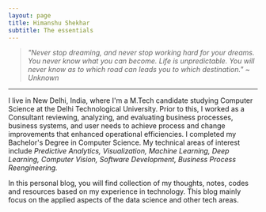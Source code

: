 ```yaml
---
layout: page
title: Himanshu Shekhar
subtitle: The essentials
---
```


> _"Never stop dreaming, and never stop working hard for your dreams. You never know what you can become. Life is unpredictable. You will never know as to which road can leads you to which destination." ~ Unknown_ 

----
I live in New Delhi, India, where I'm a M.Tech candidate studying Computer Science at the Delhi Technological University. Prior to this, I worked as a Consultant reviewing, analyzing, and evaluating business processes, business systems, and user needs to achieve process and change improvements that enhanced operational efficiencies. I completed my Bachelor's Degree in Computer Science. My technical areas of interest include _Predictive Analytics, Visualization, Machine Learning, Deep Learning, Computer Vision, Software Development, Business Process Reengineering._
    
In this personal blog, you will find collection of my thoughts, notes, codes and resources based on my experience in technology. This blog mainly focus on the applied aspects of the data science and other tech areas.
